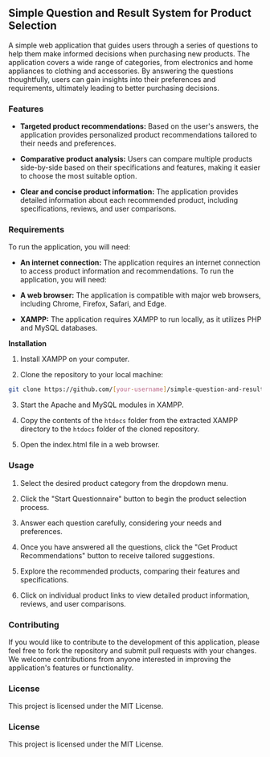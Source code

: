 ## Simple Question and Result System for Product Selection

A simple web application that guides users through a series of questions to help them make informed decisions when purchasing new products. The application covers a wide range of categories, from electronics and home appliances to clothing and accessories. By answering the questions thoughtfully, users can gain insights into their preferences and requirements, ultimately leading to better purchasing decisions.

### Features

* **Targeted product recommendations:** Based on the user's answers, the application provides personalized product recommendations tailored to their needs and preferences.

* **Comparative product analysis:** Users can compare multiple products side-by-side based on their specifications and features, making it easier to choose the most suitable option.

* **Clear and concise product information:** The application provides detailed information about each recommended product, including specifications, reviews, and user comparisons.

### Requirements

To run the application, you will need:

* **An internet connection:** The application requires an internet connection to access product information and recommendations.
To run the application, you will need:

* **A web browser:** The application is compatible with major web browsers, including Chrome, Firefox, Safari, and Edge.

* **XAMPP:** The application requires XAMPP to run locally, as it utilizes PHP and MySQL databases.

**Installation**

1. Install XAMPP on your computer.

2. Clone the repository to your local machine:

```bash
git clone https://github.com/[your-username]/simple-question-and-result-system-for-product-selection.git
```

3. Start the Apache and MySQL modules in XAMPP.

4. Copy the contents of the `htdocs` folder from the extracted XAMPP directory to the `htdocs` folder of the cloned repository.

5. Open the index.html file in a web browser.

### Usage

1. Select the desired product category from the dropdown menu.

2. Click the "Start Questionnaire" button to begin the product selection process.

3. Answer each question carefully, considering your needs and preferences.

4. Once you have answered all the questions, click the "Get Product Recommendations" button to receive tailored suggestions.

5. Explore the recommended products, comparing their features and specifications.

6. Click on individual product links to view detailed product information, reviews, and user comparisons.

### Contributing

If you would like to contribute to the development of this application, please feel free to fork the repository and submit pull requests with your changes. We welcome contributions from anyone interested in improving the application's features or functionality.

### License

This project is licensed under the MIT License.

### License

This project is licensed under the MIT License.
